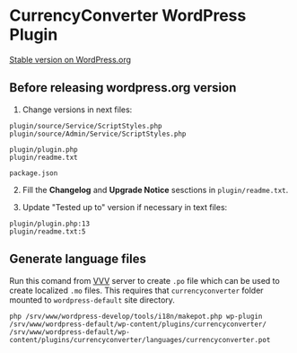 # CurrencyConverter WordPress Plugin

[Stable version on WordPress.org](https://wordpress.org/plugins/currencyconverter/)

## Before releasing wordpress.org version

1. Change versions in next files:

```
plugin/source/Service/ScriptStyles.php
plugin/source/Admin/Service/ScriptStyles.php

plugin/plugin.php
plugin/readme.txt

package.json
```

2. Fill the **Changelog** and **Upgrade Notice** sesctions in `plugin/readme.txt`.

3. Update "Tested up to" version if necessary in text files:

```
plugin/plugin.php:13
plugin/readme.txt:5
```

## Generate language files

Run this comand from [VVV](https://github.com/Varying-Vagrant-Vagrants/VVV) server to create `.po` file which can be used to create localized `.mo` files. This requires that `currencyconverter` folder mounted to `wordpress-default` site directory. 

```
php /srv/www/wordpress-develop/tools/i18n/makepot.php wp-plugin /srv/www/wordpress-default/wp-content/plugins/currencyconverter/ /srv/www/wordpress-default/wp-content/plugins/currencyconverter/languages/currencyconverter.pot
```
